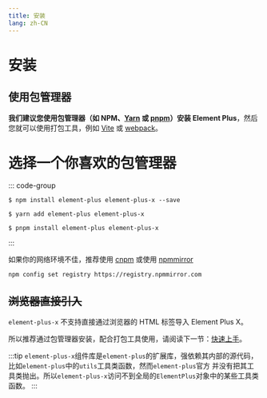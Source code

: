 ```yaml
---
title: 安装
lang: zh-CN
---
```


# 安装

## 使用包管理器

**我们建议您使用包管理器（如 NPM、[Yarn](https://classic.yarnpkg.com/lang/en/) 或 [pnpm](https://pnpm.io/)）安装 Element Plus**，然后您就可以使用打包工具，例如 [Vite](https://vitejs.dev) 或 [webpack](https://webpack.js.org/)。

# 选择一个你喜欢的包管理器

::: code-group

```shell [npm]
$ npm install element-plus element-plus-x --save
```

```shell [yarn]
$ yarn add element-plus element-plus-x
```

```shell [pnpm]
$ pnpm install element-plus element-plus-x
```

:::

如果你的网络环境不佳，推荐使用 [cnpm](https://github.com/cnpm/cnpm) 或使用 [ npmmirror](https://npmmirror.com/)

```shell
npm config set registry https://registry.npmmirror.com
```

## ~~浏览器直接引入~~

`element-plus-x` 不支持直接通过浏览器的 HTML 标签导入 Element Plus X。

所以推荐通过包管理器安装，配合打包工具使用，请阅读下一节：[快速上手](/zh-CN/guide/quickstart)。

:::tip
`element-plus-x`组件库是`element-plus`的扩展库，强依赖其内部的源代码，比如`element-plus`中的`utils`工具类函数，然而`element-plus`官方
并没有把其工具类抛出。所以`element-plus-x`访问不到全局的`ElementPlus`对象中的某些工具类函数。
:::
